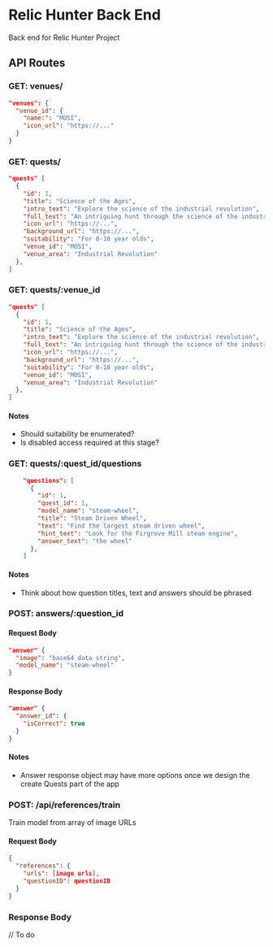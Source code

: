 # Relic Hunter Back End

Back end for Relic Hunter Project

## API Routes

### GET: venues/

```json
"venues": {
  "venue_id": {
    "name:": "MOSI",
    "icon_url": "https://..."
  }
}
```

### GET: quests/

```json
"quests" [
  {
    "id": 1,
    "title": "Science of the Ages",
    "intro_text": "Explore the science of the industrial revolution",
    "full_text": "An intriguing hunt through the science of the industrial revolution and first computers",
    "icon_url": "https://...",
    "background_url": "https://...",
    "suitability": "For 8-10 year olds",
    "venue_id": "MOSI",
    "venue_area": "Industrial Revolution"
  },
]
```

### GET: quests/:venue_id

```json
"quests" [
  {
    "id": 1,
    "title": "Science of the Ages",
    "intro_text": "Explore the science of the industrial revolution",
    "full_text": "An intriguing hunt through the science of the industrial revolution and first computers",
    "icon_url": "https://...",
    "background_url": "https://...",
    "suitability": "For 8-10 year olds",
    "venue_id": "MOSI",
    "venue_area": "Industrial Revolution"
  },
]
```

#### Notes

- Should suitability be enumerated?
- Is disabled access required at this stage?

### GET: quests/:quest_id/questions
```json
    "questions": [
      {
        "id": 1,
        "quest_id": 1,
        "model_name": "steam-wheel",
        "title": "Steam Driven Wheel",
        "text": "Find the largest steam driven wheel",
        "hint_text": "Look for the Firgrove Mill steam engine",
        "answer_text": "the wheel"
      },
    ]
```

#### Notes

- Think about how question titles, text and answers should be phrased

### POST: answers/:question_id

#### Request Body

```json
"answer" {
  "image": "base64 data string",
  "model_name": "steam-wheel"
}
```

#### Response Body

```json
"answer" {
  "answer_id": {
    "isCorrect": true
  }
}
```

#### Notes

- Answer response object may have more options once we design the create Quests part of the app

### POST: /api/references/train

Train model from array of image URLs

#### Request Body

```json
{
  "references": {
    "urls": [image urls],
    "questionID": questionID
  }
}
```

### Response Body

// To do